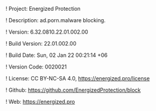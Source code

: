 ! Project: Energized Protection

! Description: ad.porn.malware blocking.

! Version: 6.32.0810.22.01.002.00

! Build Version: 22.01.002.00

! Build Date: Sun, 02 Jan 22 00:21:14 +06

! Version Code: 0020021

! License: CC BY-NC-SA 4.0, https://energized.pro/license

! Github: https://github.com/EnergizedProtection/block

! Web: https://energized.pro
